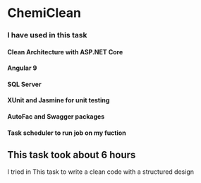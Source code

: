 # ChemiClean

### I have used in this task 

#### Clean Architecture with ASP.NET Core
#### Angular 9
#### SQL Server
#### XUnit and Jasmine for unit testing
#### AutoFac and Swagger packages
#### Task scheduler to run job on my fuction


## This task took about 6 hours 
I tried in This task to write a clean code with a structured design


